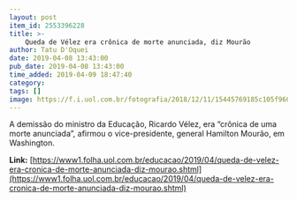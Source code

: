```yaml
---
layout: post
item_id: 2553396228
title: >-
    Queda de Vélez era crônica de morte anunciada, diz Mourão
author: Tatu D'Oquei
date: 2019-04-08 13:43:00
pub_date: 2019-04-08 13:43:00
time_added: 2019-04-09 18:47:40
category: 
tags: []
image: https://f.i.uol.com.br/fotografia/2018/12/11/15445769185c105f9605ee9_1544576918_3x2_rt.jpg
---
```


A demissão do ministro da Educação, Ricardo Vélez, era “crônica de uma morte anunciada”, afirmou o vice-presidente, general Hamilton Mourão, em Washington.

**Link:** [https://www1.folha.uol.com.br/educacao/2019/04/queda-de-velez-era-cronica-de-morte-anunciada-diz-mourao.shtml](https://www1.folha.uol.com.br/educacao/2019/04/queda-de-velez-era-cronica-de-morte-anunciada-diz-mourao.shtml)

